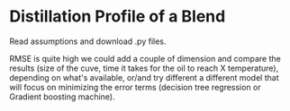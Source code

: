 # Distillation Profile of a Blend

Read assumptions and download .py files. 

RMSE is quite high we could add a couple of dimension and compare the results (size of the cuve, time  it takes for the oil to reach X temperature), depending on what's available, or/and try different a different model that will focus on minimizing the error terms (decision tree regression or Gradient boosting machine).

